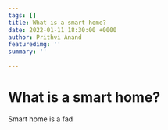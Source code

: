 ```yaml
---
tags: []
title: What is a smart home?
date: 2022-01-11 18:30:00 +0000
author: Prithvi Anand
featuredimg: ''
summary: ''

---
```

# What is a smart home?

Smart home is a fad
